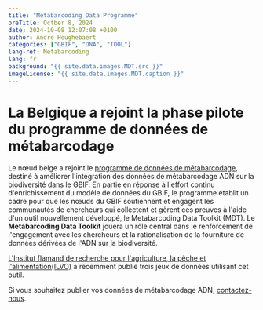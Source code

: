 ```yaml
---
title: "Metabarcoding Data Programme"
preTitle: Octber 8, 2024
date: 2024-10-08 12:07:08 +0100
author: Andre Heughebaert
categories: ["GBIF", "DNA", "TOOL"]
lang-ref: Metabarcoding
lang: fr
background: "{{ site.data.images.MDT.src }}"
imageLicense: "{{ site.data.images.MDT.caption }}"
---
```


# La Belgique a rejoint la phase pilote du programme de données de métabarcodage
Le nœud belge a rejoint le [programme de données de métabarcodage](https://www.gbif.org/metabarcoding), destiné à améliorer l'intégration des données de métabarcodage ADN sur la biodiversité dans le GBIF. En partie en réponse à l'effort continu d'enrichissement du modèle de données du GBIF, le programme établit un cadre pour que les nœuds du GBIF soutiennent et engagent les communautés de chercheurs qui collectent et gèrent ces preuves à l'aide d'un outil nouvellement développé, le Metabarcoding Data Toolkit (MDT).
Le **Metabarcoding Data Toolkit** jouera un rôle central dans le renforcement de l'engagement avec les chercheurs et la rationalisation de la fourniture de données dérivées de l'ADN sur la biodiversité.

[L'Institut flamand de recherche pour l'agriculture, la pêche et l'alimentation(ILVO)](https://www.gbif.org/publisher/ac07bb5e-8a5c-493f-b183-9d7ad8d54cff) a récemment publié trois jeux de données utilisant cet outil.

Si vous souhaitez publier vos données de métabarcodage ADN, [contactez-nous](mailto:gbif@biodiversity.be).
